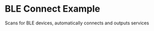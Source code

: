 BLE Connect Example
========================

Scans for BLE devices, automatically connects and outputs services
